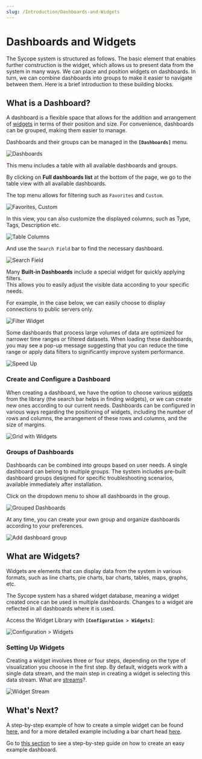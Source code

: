 ```yaml
---
slug: /Introduction/Dashboards-and-Widgets
---
```


# Dashboards and Widgets

The Sycope system is structured as follows. The basic element that enables further construction is the widget, which allows us to present data from the system in many ways. We can place and position widgets on dashboards. In turn, we can combine dashboards into groups to make it easier to navigate between them. Here is a brief introduction to these building blocks.


## What is a Dashboard?

A dashboard is a flexible space that allows for the addition and arrangement of [widgets](#what-are-widgets) in terms of their position and size. For convenience, dashboards can be grouped, making them easier to manage.

Dashboards and their groups can be managed in the **`[Dashboards]`** menu.  

![Dashboards](assets/kafelki_screen.png)

This menu includes a table with all available dashboards and groups.  

By clicking on **Full dashboards list** at the bottom of the page, we go to the table view with all available dashboards.

The top menu allows for filtering such as `Favorites` and `Custom`.

![Favorites, Custom](assets/fav-cust.png)

In this view, you can also customize the displayed columns, such as Type, Tags, Description etc.

![Table Columns](assets/table-columns.png)

And use the `Search Field` bar to find the necessary dashboard.

![Search Field](assets/search-field.png)

Many **Built-in Dashboards** include a special widget for quickly applying filters.  
This allows you to easily adjust the visible data according to your specific needs.

For example, in the case below, we can easily choose to display connections to public servers only.

![Filter Widget](assets/filter-widget.png)

Some dashboards that process large volumes of data are optimized for narrower time ranges or filtered datasets. When loading these dashboards, you may see a pop-up message suggesting that you can reduce the time range or apply data filters to significantly improve system performance.

![Speed Up](assets/speed-up.png)

### Create and Configure a Dashboard

When creating a dashboard, we have the option to choose various [widgets](#what-are-widgets) from the library (the search bar helps in finding widgets), or we can create new ones according to our current needs.
Dashboards can be configured in various ways regarding the positioning of widgets, including the number of rows and columns, the arrangement of these rows and columns, and the size of margins.

![Grid with Widgets](assets/grid-widgets.png)


### Groups of Dashboards

Dashboards can be combined into groups based on user needs. A single dashboard can belong to multiple groups.
The system includes pre-built dashboard groups designed for specific troubleshooting scenarios, available immediately after installation.

Click on the dropdown menu to show all dashboards in the group.

![Grouped Dashboards](assets/grouped-dashboards.png)

At any time, you can create your own group and organize dashboards according to your preferences.

![Add dashboard group](assets/add-dashboard-group.png)


## What are Widgets?

Widgets are elements that can display data from the system in various formats, such as line charts, pie charts, bar charts, tables, maps, graphs, etc.  

The Sycope system has a shared widget database, meaning a widget created once can be used in multiple dashboards. Changes to a widget are reflected in all dashboards where it is used.

Access the Widget Library with **`[Configuration > Widgets]`**:

![Configuration > Widgets](assets/widgets-list.png)


### Setting Up Widgets

Creating a widget involves three or four steps, depending on the type of visualization you choose in the first step. By default, widgets work with a single data stream, and the main step in creating a widget is selecting this data stream. What are [streams](/Introduction/Streams)?.

![Widget Stream](assets/widget-stream.png)


## What's Next?

A step-by-step example of how to create a simple widget can be found [here](/Examples/Widget-Example-Simple), and for a more detailed example including a bar chart head [here](/Examples/Widget-Example-Advanced).

Go to [this section](/Examples/Create-Custom-Dashboard) to see a step-by-step guide on how to create an easy example dashboard.

